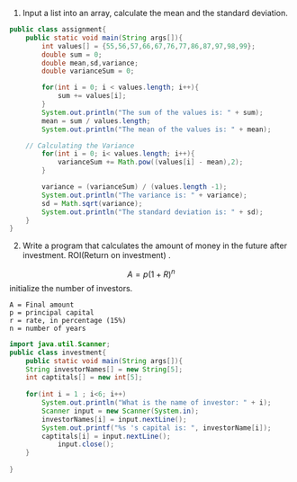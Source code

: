 1. Input a list into an array, calculate the mean and the standard deviation. 

```java
public class assignment{
	public static void main(String args[]){
		int values[] = {55,56,57,66,67,76,77,86,87,97,98,99};
		double sum = 0;
		double mean,sd,variance;
		double varianceSum = 0;

		for(int i = 0; i < values.length; i++){
			sum += values[i];		
		}
		System.out.println("The sum of the values is: " + sum);
		mean = sum / values.length;
		System.out.println("The mean of the values is: " + mean);

	// Calculating the Variance
		for(int i = 0; i< values.length; i++){
			varianceSum += Math.pow((values[i] - mean),2);
		}

		variance = (varianceSum) / (values.length -1);
		System.out.println("The variance is: " + variance);
		sd = Math.sqrt(variance);
		System.out.println("The standard deviation is: " + sd);
	}
}
```
2. Write  a program that calculates the amount of money in the future after investment. ROI(Return on investment) . 

$$ A = p (1 + R)^n$$
	initialize the number of investors. 
	
	A = Final amount
	p = principal capital
	r = rate, in percentage (15%)
	n = number of years


```Java
import java.util.Scanner;
public class investment{
	public static void main(String args[]){
	String investorNames[] = new String[5];
	int captitals[] = new int[5];
	 
	for(int i = 1 ; i<6; i++)	
		System.out.println("What is the name of investor: " + i);
		Scanner input = new Scanner(System.in);
		investorNames[i] = input.nextLine();
		System.out.printf("%s 's capital is: ", investorName[i]);
		captitals[i] = input.nextLine();
			input.close();		
	}
	
}
```